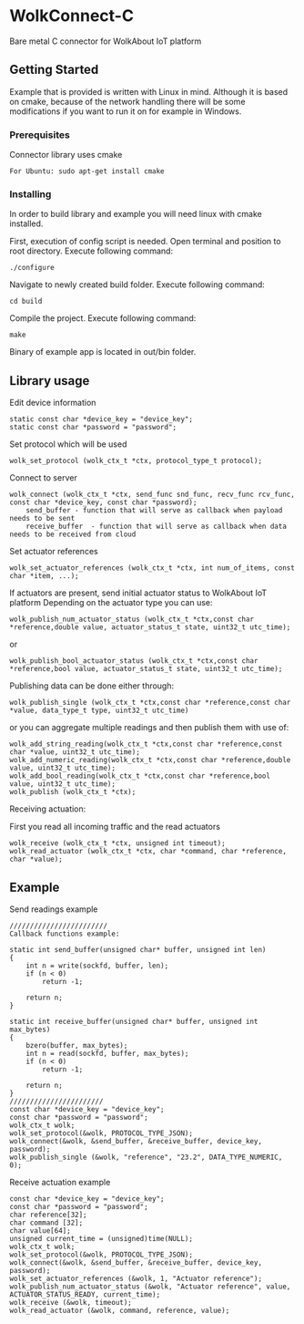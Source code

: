 # WolkConnect-C

Bare metal C connector for WolkAbout IoT platform

## Getting Started

Example that is provided is written with Linux in mind. Although it is based on cmake, because of the network handling there will be some modifications if you want to run it on for example in Windows.

### Prerequisites

Connector library uses cmake

```
For Ubuntu: sudo apt-get install cmake
```

### Installing

In order to build library and example you will need linux with cmake installed.

First, execution of config script is needed. Open terminal and position to root directory.
Execute following command:

```
./configure
```

Navigate to newly created build folder.
Execute following command:

```
cd build
```

Compile the project.
Execute following command:

```
make
```

Binary of example app is located in out/bin folder.

## Library usage

Edit device information

```
static const char *device_key = "device_key";
static const char *password = "password";

```

Set protocol which will be used

```
wolk_set_protocol (wolk_ctx_t *ctx, protocol_type_t protocol);
```

Connect to server

```
wolk_connect (wolk_ctx_t *ctx, send_func snd_func, recv_func rcv_func, const char *device_key, const char *password);
    send_buffer - function that will serve as callback when payload needs to be sent 
    receive_buffer  - function that will serve as callback when data needs to be received from cloud
```

Set actuator references

```
wolk_set_actuator_references (wolk_ctx_t *ctx, int num_of_items, const char *item, ...);
```

If actuators are present, send initial actuator status to WolkAbout IoT platform
Depending on the actuator type you can use:

```
wolk_publish_num_actuator_status (wolk_ctx_t *ctx,const char *reference,double value, actuator_status_t state, uint32_t utc_time);
```
or
```
wolk_publish_bool_actuator_status (wolk_ctx_t *ctx,const char *reference,bool value, actuator_status_t state, uint32_t utc_time);
```

Publishing data can be done either through:

```
wolk_publish_single (wolk_ctx_t *ctx,const char *reference,const char *value, data_type_t type, uint32_t utc_time)
```
or you can aggregate multiple readings and then publish them with use of:

```
wolk_add_string_reading(wolk_ctx_t *ctx,const char *reference,const char *value, uint32_t utc_time);
wolk_add_numeric_reading(wolk_ctx_t *ctx,const char *reference,double value, uint32_t utc_time);
wolk_add_bool_reading(wolk_ctx_t *ctx,const char *reference,bool value, uint32_t utc_time);
wolk_publish (wolk_ctx_t *ctx);
```

Receiving actuation:

First you read all incoming traffic and the read actuators

```
wolk_receive (wolk_ctx_t *ctx, unsigned int timeout);
wolk_read_actuator (wolk_ctx_t *ctx, char *command, char *reference, char *value);
```

## Example
Send readings example

```
////////////////////////
Callback functions example:

static int send_buffer(unsigned char* buffer, unsigned int len)
{
    int n = write(sockfd, buffer, len);
    if (n < 0)
        return -1;

    return n;
}

static int receive_buffer(unsigned char* buffer, unsigned int max_bytes)
{
    bzero(buffer, max_bytes);
    int n = read(sockfd, buffer, max_bytes);
    if (n < 0)
        return -1;

    return n;
}
///////////////////////
const char *device_key = "device_key";
const char *password = "password";
wolk_ctx_t wolk;
wolk_set_protocol(&wolk, PROTOCOL_TYPE_JSON);
wolk_connect(&wolk, &send_buffer, &receive_buffer, device_key, password);
wolk_publish_single (&wolk, "reference", "23.2", DATA_TYPE_NUMERIC, 0);
```

Receive actuation example

```
const char *device_key = "device_key";
const char *password = "password";
char reference[32];
char command [32];
char value[64];
unsigned current_time = (unsigned)time(NULL);
wolk_ctx_t wolk;
wolk_set_protocol(&wolk, PROTOCOL_TYPE_JSON);
wolk_connect(&wolk, &send_buffer, &receive_buffer, device_key, password);
wolk_set_actuator_references (&wolk, 1, "Actuator reference");
wolk_publish_num_actuator_status (&wolk, "Actuator reference", value, ACTUATOR_STATUS_READY, current_time);
wolk_receive (&wolk, timeout);
wolk_read_actuator (&wolk, command, reference, value);
```
